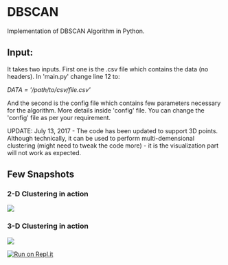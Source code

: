 DBSCAN
======

Implementation of DBSCAN Algorithm in Python.

<h2>Input:</h2>

It takes two inputs. First one is the .csv file which contains the data (no headers). In 'main.py' change line 12 to:

<i>DATA = '/path/to/csv/file.csv'</i>

And the second is the config file which contains few parameters necessary for the algorithm. More details inside 'config' file. You can change the 'config' file as per your requirement.

UPDATE: July 13, 2017 - The code has been updated to support 3D points. Although technically, it can be used to perform multi-demensional clustering (might need to tweak the code more) - it is the visualization part will not work as expected.

<h2>Few Snapshots</h2>

<h3>2-D Clustering in action</h3>
<img src='https://raw.githubusercontent.com/SushantKafle/DBSCAN/master/img/figure_2D.png'>

<h3>3-D Clustering in action</h3>
<img src='https://raw.githubusercontent.com/SushantKafle/DBSCAN/master/img/figure_3D.png'>


[![Run on Repl.it](https://repl.it/badge/github/goktugkaya/DBSCAN)](https://repl.it/github/goktugkaya/DBSCAN)

